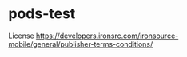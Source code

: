 # pods-test

License
https://developers.ironsrc.com/ironsource-mobile/general/publisher-terms-conditions/
